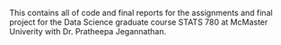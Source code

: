 This contains all of code and final reports for the assignments and final project for the Data Science graduate course STATS 780 at McMaster Univerity with Dr. Pratheepa Jegannathan. 
